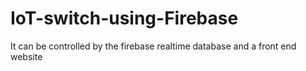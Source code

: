 # IoT-switch-using-Firebase
It can be controlled by the firebase realtime database and a front end website  
